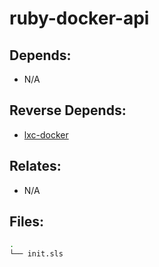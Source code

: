 # ruby-docker-api

## Depends:

  -  N/A

## Reverse Depends:

  -  [lxc-docker](/salt/lxc-docker)

## Relates:

  -  N/A

## Files:

```bash
.
└── init.sls
```
